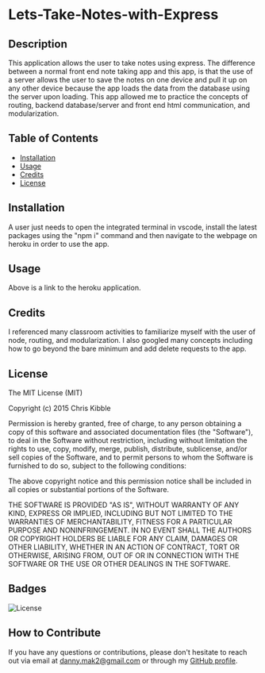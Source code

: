 # Lets-Take-Notes-with-Express

## Description

This application allows the user to take notes using express. The difference between a normal front end note taking app and this app, is that the use of a server allows the user to save the notes on one device and pull it up on any other device because the app loads the data from the database using the server upon loading. This app allowed me to practice the concepts of routing, backend database/server and front end html communication, and modularization. 

## Table of Contents

- [Installation](#installation)
- [Usage](#usage)
- [Credits](#credits)
- [License](#license)

## Installation

A user just needs to open the integrated terminal in vscode, install the latest packages using the "npm i" command and then navigate to the webpage on heroku in order to use the app.

## Usage

Above is a link to the heroku application. 

## Credits

I referenced many classroom activities to familiarize myself with the user of node, routing, and modularization. I also googled many concepts including how to go beyond the bare minimum and add delete requests to the app.

## License

The MIT License (MIT)

Copyright (c) 2015 Chris Kibble

Permission is hereby granted, free of charge, to any person obtaining a copy of this software and associated documentation files (the "Software"), to deal in the Software without restriction, including without limitation the rights to use, copy, modify, merge, publish, distribute, sublicense, and/or sell copies of the Software, and to permit persons to whom the Software is furnished to do so, subject to the following conditions:

The above copyright notice and this permission notice shall be included in all copies or substantial portions of the Software.

THE SOFTWARE IS PROVIDED "AS IS", WITHOUT WARRANTY OF ANY KIND, EXPRESS OR IMPLIED, INCLUDING BUT NOT LIMITED TO THE WARRANTIES OF MERCHANTABILITY, FITNESS FOR A PARTICULAR PURPOSE AND NONINFRINGEMENT. IN NO EVENT SHALL THE AUTHORS OR COPYRIGHT HOLDERS BE LIABLE FOR ANY CLAIM, DAMAGES OR OTHER LIABILITY, WHETHER IN AN ACTION OF CONTRACT, TORT OR OTHERWISE, ARISING FROM, OUT OF OR IN CONNECTION WITH THE SOFTWARE OR THE USE OR OTHER DEALINGS IN THE SOFTWARE.


## Badges

![License](https://img.shields.io/badge/License-MIT-blue.svg)

## How to Contribute

If you have any questions or contributions, please don't hesitate to reach out via email at [danny.mak2@gmail.com](mailto:danny.mak2@gmail.com) or through my [GitHub profile](https://github.com/dannymak1993).
